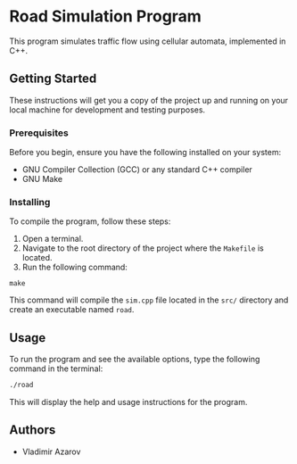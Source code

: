 # Road Simulation Program

This program simulates traffic flow using cellular automata, implemented in C++.

## Getting Started

These instructions will get you a copy of the project up and running on your local machine for development and testing purposes.

### Prerequisites

Before you begin, ensure you have the following installed on your system:
- GNU Compiler Collection (GCC) or any standard C++ compiler
- GNU Make

### Installing

To compile the program, follow these steps:

1. Open a terminal.
2. Navigate to the root directory of the project where the `Makefile` is located.
3. Run the following command:

```
make
```

This command will compile the `sim.cpp` file located in the `src/` directory and create an executable named `road`.

## Usage

To run the program and see the available options, type the following command in the terminal:

```bash
./road
```

This will display the help and usage instructions for the program.

## Authors

- Vladimir Azarov